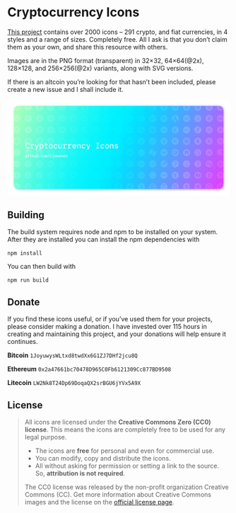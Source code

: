 # Cryptocurrency Icons

[This project](https://cjdowner.github.io/cryptocurrency-icons/) contains over 2000 icons – 291 crypto, and fiat currencies, in 4 styles and a range of sizes. Completely free. All I ask is that you don’t claim them as your own, and share this resource with others.

Images are in the PNG format (transparent) in 32×32, 64×64(@2x), 128×128, and 256×256(@2x) variants, along with SVG versions.

If there is an altcoin you’re looking for that hasn’t been included, please create a new issue and I shall include it.

![hero](img/hero@2x.jpg)

## Building

The build system requires node and npm to be installed on your system.  After they are installed you can install the npm dependencies with

    npm install

You can then build with

    npm run build

## Donate

If you find these icons useful, or if you’ve used them for your projects, please consider making a donation. I have invested over 115 hours in creating and maintaining this project, and your donations will help ensure it continues.

**Bitcoin**
`1JoyuwysWLtxd8twdXx6G1ZJ7DHf2jcu8Q`

**Ethereum**
`0x2a47661bc70478D965C0Fb6121309Cc877BD9508`

**Litecoin**
`LW2Nk8T24Dp69DoqaQX2srBGU6jYVx5A9X`


## License

>All icons are licensed under the **Creative Commons Zero (CC0) license**. This means the icons are completely free to be used for any legal purpose.
>
>- The icons are **free** for personal and even for commercial use.
>- You can modify, copy and distribute the icons.
>- All without asking for permission or setting a link to the source. So, **attribution is not required**.
>
>
>The CC0 license was released by the non-profit organization Creative Commons (CC). Get more information about Creative Commons images and the license on the [official license page](https://creativecommons.org/publicdomain/zero/1.0/).
